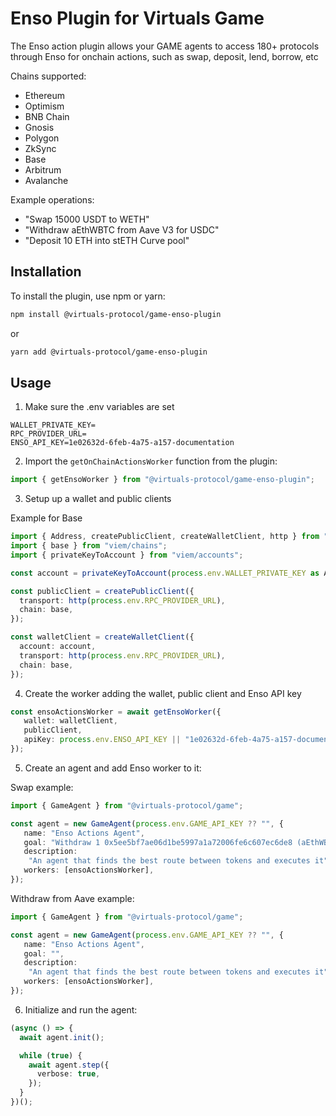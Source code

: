# Enso Plugin for Virtuals Game

The Enso action plugin allows your GAME agents to access 180+ protocols through Enso for onchain actions, such as swap, deposit, lend, borrow, etc

Chains supported:

- Ethereum
- Optimism
- BNB Chain
- Gnosis
- Polygon
- ZkSync
- Base
- Arbitrum
- Avalanche

Example operations:

- "Swap 15000 USDT to WETH"
- "Withdraw aEthWBTC from Aave V3 for USDC"
- "Deposit 10 ETH into stETH Curve pool"

## Installation

To install the plugin, use npm or yarn:

```bash
npm install @virtuals-protocol/game-enso-plugin
```

or

```bash
yarn add @virtuals-protocol/game-enso-plugin
```

## Usage

1. Make sure the .env variables are set

```
WALLET_PRIVATE_KEY=
RPC_PROVIDER_URL=
ENSO_API_KEY=1e02632d-6feb-4a75-a157-documentation
```

2. Import the `getOnChainActionsWorker` function from the plugin:

```typescript
import { getEnsoWorker } from "@virtuals-protocol/game-enso-plugin";
```

3. Setup up a wallet and public clients

Example for Base

```typescript
import { Address, createPublicClient, createWalletClient, http } from "viem";
import { base } from "viem/chains";
import { privateKeyToAccount } from "viem/accounts";

const account = privateKeyToAccount(process.env.WALLET_PRIVATE_KEY as Address);

const publicClient = createPublicClient({
  transport: http(process.env.RPC_PROVIDER_URL),
  chain: base,
});

const walletClient = createWalletClient({
  account: account,
  transport: http(process.env.RPC_PROVIDER_URL),
  chain: base,
});
```

4. Create the worker adding the wallet, public client and Enso API key

```typescript
const ensoActionsWorker = await getEnsoWorker({
   wallet: walletClient,
   publicClient,
   apiKey: process.env.ENSO_API_KEY || "1e02632d-6feb-4a75-a157-documentation",
});
```

5. Create an agent and add Enso worker to it:

Swap example:

```typescript
import { GameAgent } from "@virtuals-protocol/game";

const agent = new GameAgent(process.env.GAME_API_KEY ?? "", {
   name: "Enso Actions Agent",
   goal: "Withdraw 1 0x5ee5bf7ae06d1be5997a1a72006fe6c607ec6de8 (aEthWBTC) for 0x2260fac5e5542a773aa44fbcfedf7c193bc2c599 (USDC)",
   description:
    "An agent that finds the best route between tokens and executes it",
   workers: [ensoActionsWorker],
});
```

Withdraw from Aave example:

```typescript
import { GameAgent } from "@virtuals-protocol/game";

const agent = new GameAgent(process.env.GAME_API_KEY ?? "", {
   name: "Enso Actions Agent",
   goal: "",
   description:
    "An agent that finds the best route between tokens and executes it",
   workers: [ensoActionsWorker],
});
```

6. Initialize and run the agent:

```typescript
(async () => {
  await agent.init();

  while (true) {
    await agent.step({
      verbose: true,
    });
  }
})();
```
